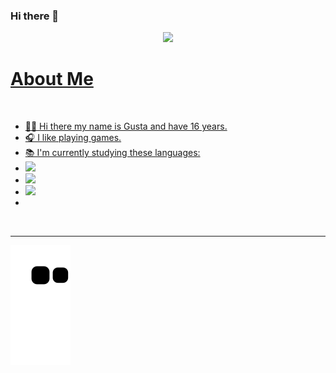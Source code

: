 ### Hi there 👋

<div align="center">
  <a href="https://github.com/GustavoRizerio">
  <img height="180em" src="https://github-readme-stats.vercel.app/api/top-langs/?username=GustavoRizerio&layout=compact&langs_count=16&theme=dracula"/>
</div>
  
<h1> About Me </h1>
<br>
<ul>
  <li>🙋‍♂️ Hi there my name is Gusta and have 16 years.</li>
  <li>🎧 I like playing games.</li>
  <li>📚 I'm currently studying these languages:</li>
  <li><img src=https://img.shields.io/badge/HTML5-E34F26?style=for-the-badge&logo=html5&logoColor=white></li>
  <li><img src=https://img.shields.io/badge/CSS3-1572B6?style=for-the-badge&logo=css3&logoColor=white</li>
  <li><img src=https://camo.githubusercontent.com/9d07c04bdd98c662d5df9d4e1cc1de8446ffeaebca330feb161f1fb8e1188204/68747470733a2f2f696d672e736869656c64732e696f2f62616467652f4a6176615363726970742d4637444631453f7374796c653d666f722d7468652d6261646765266c6f676f3d6a617661736372697074266c6f676f436f6c6f723d626c61636b></li>
 <li><img scr=https://img.shields.io/badge/Bootstrap-563D7C?style=for-the-badge&logo=bootstrap&logoColor=white></li>
</ul>
<br>
<hr>
 
<div> 
 
  ![Snake animation](https://github.com/rafaballerini/rafaballerini/blob/output/github-contribution-grid-snake.svg)
 
</div>
